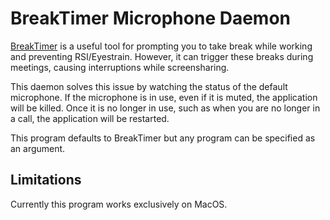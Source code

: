 # BreakTimer Microphone Daemon

[BreakTimer](https://github.com/tom-james-watson/breaktimer-app) is a useful tool for prompting you to take break while working and preventing RSI/Eyestrain. However, it can trigger these breaks during meetings, causing interruptions while screensharing.

This daemon solves this issue by watching the status of the default microphone. If the microphone is in use, even if it is muted, the application will be killed. Once it is no longer in use, such as when you are no longer in a call, the application will be restarted. 

This program defaults to BreakTimer but any program can be specified as an argument.

## Limitations

Currently this program works exclusively on MacOS.




